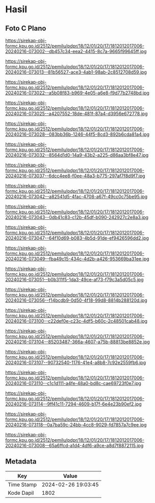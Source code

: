 # Hasil

## Foto C Plano

https://sirekap-obj-formc.kpu.go.id/2512/pemilu/pdpr/18/12/01/20/17/1812012017006-20240216-073002--db457c34-eea2-4415-8c7a-9665f99645ff.jpg

https://sirekap-obj-formc.kpu.go.id/2512/pemilu/pdpr/18/12/01/20/17/1812012017006-20240216-073013--81b56527-ace3-4ab1-98ab-2c8512708d59.jpg

https://sirekap-obj-formc.kpu.go.id/2512/pemilu/pdpr/18/12/01/20/17/1812012017006-20240216-073022--a5b08f83-b969-4e05-a6e8-f9d77b2748bd.jpg

https://sirekap-obj-formc.kpu.go.id/2512/pemilu/pdpr/18/12/01/20/17/1812012017006-20240216-073025--a4207552-18de-481f-87a4-d3956e672778.jpg

https://sirekap-obj-formc.kpu.go.id/2512/pemilu/pdpr/18/12/01/20/17/1812012017006-20240216-073028--083bb36b-1246-44f5-8cd3-892b6cda81a4.jpg

https://sirekap-obj-formc.kpu.go.id/2512/pemilu/pdpr/18/12/01/20/17/1812012017006-20240216-073032--8564d1d0-14a9-43b2-a225-d86aa3bf8e47.jpg

https://sirekap-obj-formc.kpu.go.id/2512/pemilu/pdpr/18/12/01/20/17/1812012017006-20240216-073037--6dcc4ee8-f0ee-48a3-b775-297af7f8d9f7.jpg

https://sirekap-obj-formc.kpu.go.id/2512/pemilu/pdpr/18/12/01/20/17/1812012017006-20240216-073042--a82541d5-4fac-4708-a67f-49cc0c75be95.jpg

https://sirekap-obj-formc.kpu.go.id/2512/pemilu/pdpr/18/12/01/20/17/1812012017006-20240216-073043--0db41c83-c12b-45df-b090-242927c2e8a3.jpg

https://sirekap-obj-formc.kpu.go.id/2512/pemilu/pdpr/18/12/01/20/17/1812012017006-20240216-073047--64f10d69-b083-4b5d-91de-ef9426596dd2.jpg

https://sirekap-obj-formc.kpu.go.id/2512/pemilu/pdpr/18/12/01/20/17/1812012017006-20240216-073049--fba49c15-434c-4d2b-a426-953669ba31ee.jpg

https://sirekap-obj-formc.kpu.go.id/2512/pemilu/pdpr/18/12/01/20/17/1812012017006-20240216-073051--b0b311f5-1da3-49ce-af73-f79c3a5d05c5.jpg

https://sirekap-obj-formc.kpu.go.id/2512/pemilu/pdpr/18/12/01/20/17/1812012017006-20240216-073056--f14bcdb9-0d50-4f18-99d8-8814b288120d.jpg

https://sirekap-obj-formc.kpu.go.id/2512/pemilu/pdpr/18/12/01/20/17/1812012017006-20240216-073100--c22def0e-c23c-4df5-b60c-2c48501cab48.jpg

https://sirekap-obj-formc.kpu.go.id/2512/pemilu/pdpr/18/12/01/20/17/1812012017006-20240216-073104--85203487-366a-4607-a75b-88813be8852e.jpg

https://sirekap-obj-formc.kpu.go.id/2512/pemilu/pdpr/18/12/01/20/17/1812012017006-20240216-073107--90732540-1176-41e4-a8b8-7c92e2559fb6.jpg

https://sirekap-obj-formc.kpu.go.id/2512/pemilu/pdpr/18/12/01/20/17/1812012017006-20240216-073110--c1c1d111-a4fe-48a0-bd8c-cae69723f0e7.jpg

https://sirekap-obj-formc.kpu.go.id/2512/pemilu/pdpr/18/12/01/20/17/1812012017006-20240216-073114--9ff41c11-7294-4609-b17f-6e4e23b90ef2.jpg

https://sirekap-obj-formc.kpu.go.id/2512/pemilu/pdpr/18/12/01/20/17/1812012017006-20240216-073118--0a7ba59c-24bb-4cc8-9029-fd7857a7c9ee.jpg

https://sirekap-obj-formc.kpu.go.id/2512/pemilu/pdpr/18/12/01/20/17/1812012017006-20240216-073008--65a6ffcd-a1d4-4df6-a9ce-a8d7f8872115.jpg


## Metadata

| Key        | Value               |
| ---------- | ------------------- |
| Time Stamp | 2024-02-26 19:03:45 |
| Kode Dapil | 1802                |



